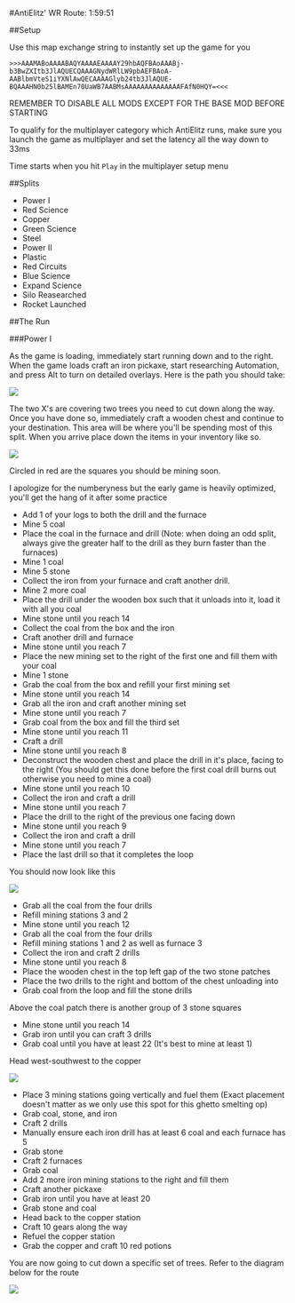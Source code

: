 
#AntiElitz' WR Route: 1:59:51

##Setup

Use this map exchange string to instantly set up the game for you

`>>>AAAMABoAAAABAQYAAAAEAAAAY29hbAQFBAoAAABj­b3BwZXItb3JlAQUECQAAAGNydWRlLW9pbAEFBAoA­AABlbmVteS1iYXNlAwQECAAAAGlyb24tb3JlAQUE­BQAAAHN0b25lBAMEn70UaWB7AABMsAAAAAAAAAAA­AAAFAfN0HQY=<<<`

REMEMBER TO DISABLE ALL MODS EXCEPT FOR THE BASE MOD BEFORE STARTING

To qualify for the multiplayer category which AntiElitz runs, make sure you launch the game as multiplayer and set the latency all the way down to 33ms

Time starts when you hit `Play` in the multiplayer setup menu

##Splits

- Power I
- Red Science
- Copper
- Green Science
- Steel
- Power II
- Plastic
- Red Circuits
- Blue Science
- Expand Science
- Silo Reasearched
- Rocket Launched
 
##The Run

###Power I

  As the game is loading, immediately start running down and to the right. When the game loads craft an iron pickaxe, start researching Automation, and press Alt to turn on detailed overlays. Here is the path you should take:
  
  ![](http://i.imgur.com/mPqaWKw.jpg)
  
  The two X's are covering two trees you need to cut down along the way. Once you have done so, immediately craft a wooden chest and continue to your destination. This area will be where you'll be spending most of this split. When you arrive place down the items in your inventory like so.
  
  ![](https://i.imgur.com/Gfs5IYJ.jpg)
  
  Circled in red are the squares you should be mining soon. 
  
  I apologize for the numberyness but the early game is heavily optimized, you'll get the hang of it after some practice
  
  - Add 1 of your logs to both the drill and the furnace
  - Mine 5 coal
  - Place the coal in the furnace and drill (Note: when doing an odd split, always give the greater half to the drill as they burn faster than the furnaces)
  - Mine 1 coal
  - Mine 5 stone
  - Collect the iron from your furnace and craft another drill.
  - Mine 2 more coal
  - Place the drill under the wooden box such that it unloads into it, load it with all you coal
  - Mine stone until you reach 14
  - Collect the coal from the box and the iron
  - Craft another drill and furnace
  - Mine stone until you reach 7
  - Place the new mining set to the right of the first one and fill them with your coal
  - Mine 1 stone
  - Grab the coal from the box and refill your first mining set
  - Mine stone until you reach 14
  - Grab all the iron and craft another mining set
  - Mine stone until you reach 7
  - Grab coal from the box and fill the third set
  - Mine stone until you reach 11
  - Craft a drill
  - Mine stone until you reach 8
  - Deconstruct the wooden chest and place the drill in it's place, facing to the right (You should get this done before the first coal drill burns out otherwise you need to mine a coal)
  - Mine stone until you reach 10
  - Collect the iron and craft a drill
  - Mine stone until you reach 7
  - Place the drill to the right of the previous one facing down
  - Mine stone until you reach 9
  - Collect the iron and craft a drill
  - Mine stone until you reach 7
  - Place the last drill so that it completes the loop

 You should now look like this
 
 ![](http://i.imgur.com/rON9fdT.jpg)
 
 - Grab all the coal from the four drills
 - Refill mining stations 3 and 2
 - Mine stone until you reach 12
 - Grab all the coal from the four drills
 - Refill mining stations 1 and 2 as well as furnace 3
 - Collect the iron and craft 2 drills
 - Mine stone until you reach 8
 - Place the wooden chest in the top left gap of the two stone patches
 - Place the two drills to the right and bottom of the chest unloading into
 - Grab coal from the loop and fill the stone drills
 
Above the coal patch there is another group of 3 stone squares

 - Mine stone until you reach 14
 - Grab iron until you can craft 3 drills
 - Grab coal until you have at least 22 (It's best to mine at least 1)
 
Head west-southwest to the copper

![](http://i.imgur.com/UB0gWGu.jpg)

 - Place 3 mining stations going vertically and fuel them (Exact placement doesn't matter as we only use this spot for this ghetto smelting op)
 - Grab coal, stone, and iron
 - Craft 2 drills
 - Manually ensure each iron drill has at least 6 coal and each furnace has 5
 - Grab stone
 - Craft 2 furnaces
 - Grab coal
 - Add 2 more iron mining stations to the right and fill them
 - Craft another pickaxe
 - Grab iron until you have at least 20
 - Grab stone and coal
 - Head back to the copper station
 - Craft 10 gears along the way
 - Refuel the copper station
 - Grab the copper and craft 10 red potions
 
You are now going to cut down a specific set of trees. Refer to the diagram below for the route

![](http://i.imgur.com/kmM2FUk.jpg)
